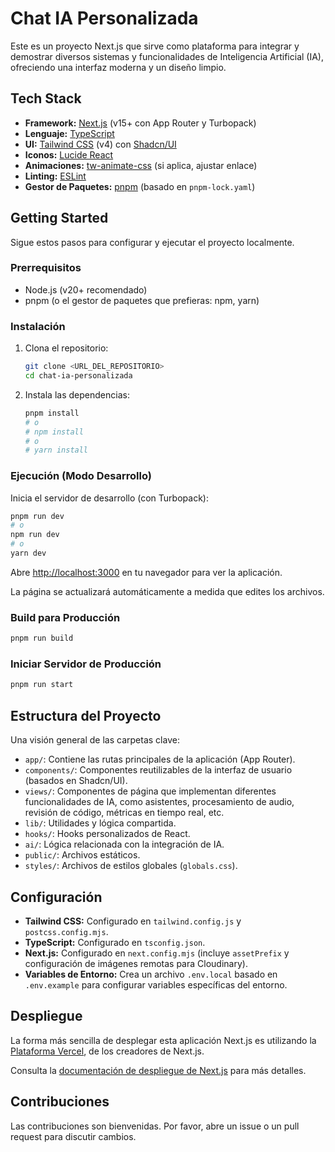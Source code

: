 # Chat IA Personalizada

Este es un proyecto Next.js que sirve como plataforma para integrar y demostrar diversos sistemas y funcionalidades de Inteligencia Artificial (IA), ofreciendo una interfaz moderna y un diseño limpio.

## Tech Stack

- **Framework:** [Next.js](https://nextjs.org/) (v15+ con App Router y Turbopack)
- **Lenguaje:** [TypeScript](https://www.typescriptlang.org/)
- **UI:** [Tailwind CSS](https://tailwindcss.com/) (v4) con [Shadcn/UI](https://ui.shadcn.com/)
- **Iconos:** [Lucide React](https://lucide.dev/)
- **Animaciones:** [tw-animate-css](https://github.com/your-repo/tw-animate-css) (si aplica, ajustar enlace)
- **Linting:** [ESLint](https://eslint.org/)
- **Gestor de Paquetes:** [pnpm](https://pnpm.io/) (basado en `pnpm-lock.yaml`)

## Getting Started

Sigue estos pasos para configurar y ejecutar el proyecto localmente.

### Prerrequisitos

- Node.js (v20+ recomendado)
- pnpm (o el gestor de paquetes que prefieras: npm, yarn)

### Instalación

1. Clona el repositorio:
   ```bash
   git clone <URL_DEL_REPOSITORIO>
   cd chat-ia-personalizada
   ```
2. Instala las dependencias:
   ```bash
   pnpm install
   # o
   # npm install
   # o
   # yarn install
   ```

### Ejecución (Modo Desarrollo)

Inicia el servidor de desarrollo (con Turbopack):

```bash
pnpm run dev
# o
npm run dev
# o
yarn dev
```

Abre [http://localhost:3000](http://localhost:3000) en tu navegador para ver la aplicación.

La página se actualizará automáticamente a medida que edites los archivos.

### Build para Producción

```bash
pnpm run build
```

### Iniciar Servidor de Producción

```bash
pnpm run start
```

## Estructura del Proyecto

Una visión general de las carpetas clave:

- `app/`: Contiene las rutas principales de la aplicación (App Router).
- `components/`: Componentes reutilizables de la interfaz de usuario (basados en Shadcn/UI).
- `views/`: Componentes de página que implementan diferentes funcionalidades de IA, como asistentes, procesamiento de audio, revisión de código, métricas en tiempo real, etc.
- `lib/`: Utilidades y lógica compartida.
- `hooks/`: Hooks personalizados de React.
- `ai/`: Lógica relacionada con la integración de IA.
- `public/`: Archivos estáticos.
- `styles/`: Archivos de estilos globales (`globals.css`).

## Configuración

- **Tailwind CSS:** Configurado en `tailwind.config.js` y `postcss.config.mjs`.
- **TypeScript:** Configurado en `tsconfig.json`.
- **Next.js:** Configurado en `next.config.mjs` (incluye `assetPrefix` y configuración de imágenes remotas para Cloudinary).
- **Variables de Entorno:** Crea un archivo `.env.local` basado en `.env.example` para configurar variables específicas del entorno.

## Despliegue

La forma más sencilla de desplegar esta aplicación Next.js es utilizando la [Plataforma Vercel](https://vercel.com/new?utm_medium=default-template&filter=next.js&utm_source=create-next-app&utm_campaign=create-next-app-readme), de los creadores de Next.js.

Consulta la [documentación de despliegue de Next.js](https://nextjs.org/docs/app/building-your-application/deploying) para más detalles.

## Contribuciones

Las contribuciones son bienvenidas. Por favor, abre un issue o un pull request para discutir cambios.
